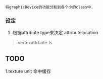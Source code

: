 
    将graphicDevice的功能分割到各个小的class中.

### 设定
1. 根据attribute type来决定 attributelocation
> vertexattrbute.ts


## TODO
1.texture unit 命中缓存